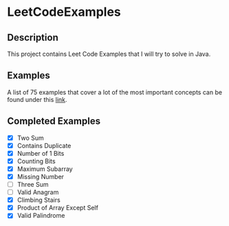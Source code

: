 # LeetCodeExamples

## Description

This project contains Leet Code Examples that I will try to solve in Java.

## Examples

A list of 75 examples that cover a lot of the most important concepts can be found under this [link](https://leetcode.com/discuss/general-discussion/460599/blind-75-leetcode-questions).

## Completed Examples

-[x] Two Sum  
-[x] Contains Duplicate  
-[x] Number of 1 Bits  
-[x] Counting Bits    
-[x] Maximum Subarray  
-[x] Missing Number  
-[ ] Three Sum  
-[ ] Valid Anagram  
-[x] Climbing Stairs  
-[x] Product of Array Except Self  
-[x] Valid Palindrome  
